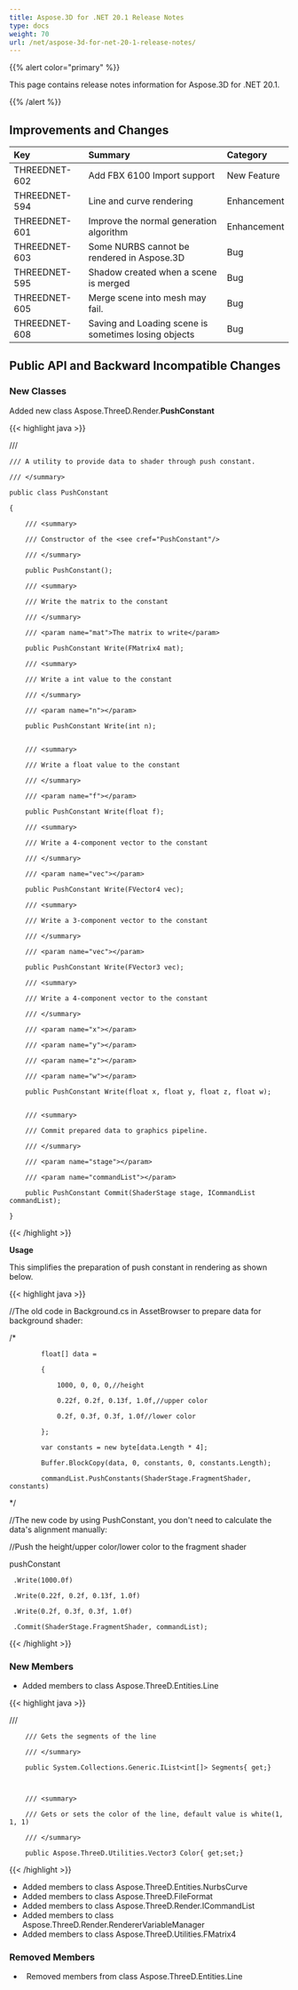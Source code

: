 ```yaml
---
title: Aspose.3D for .NET 20.1 Release Notes
type: docs
weight: 70
url: /net/aspose-3d-for-net-20-1-release-notes/
---
```


{{% alert color="primary" %}} 

This page contains release notes information for Aspose.3D for .NET 20.1.

{{% /alert %}} 
## **Improvements and Changes**

|**Key**|**Summary**|**Category**|
| :- | :- | :- |
|THREEDNET-602|Add FBX 6100 Import support |New Feature|
|THREEDNET-594 |Line and curve rendering |Enhancement|
|THREEDNET-601 |Improve the normal generation algorithm|Enhancement|
|THREEDNET-603 |Some NURBS cannot be rendered in Aspose.3D|Bug|
|THREEDNET-595 |Shadow created when a scene is merged |Bug|
|THREEDNET-605|Merge scene into mesh may fail. |Bug|
|THREEDNET-608 |Saving and Loading scene is sometimes losing objects |Bug|
## **Public API and Backward Incompatible Changes**
### **New Classes**
Added new class Aspose.ThreeD.Render.**PushConstant**

{{< highlight java >}}

 /// <summary>

    /// A utility to provide data to shader through push constant.

    /// </summary>

    public class PushConstant

    {

        /// <summary>

        /// Constructor of the <see cref="PushConstant"/>

        /// </summary>

        public PushConstant();

        /// <summary>

        /// Write the matrix to the constant

        /// </summary>

        /// <param name="mat">The matrix to write</param>

        public PushConstant Write(FMatrix4 mat);

        /// <summary>

        /// Write a int value to the constant

        /// </summary>

        /// <param name="n"></param>

        public PushConstant Write(int n);


        /// <summary>

        /// Write a float value to the constant

        /// </summary>

        /// <param name="f"></param>

        public PushConstant Write(float f);

        /// <summary>

        /// Write a 4-component vector to the constant

        /// </summary>

        /// <param name="vec"></param>

        public PushConstant Write(FVector4 vec);

        /// <summary>

        /// Write a 3-component vector to the constant

        /// </summary>

        /// <param name="vec"></param>

        public PushConstant Write(FVector3 vec);

        /// <summary>

        /// Write a 4-component vector to the constant

        /// </summary>

        /// <param name="x"></param>

        /// <param name="y"></param>

        /// <param name="z"></param>

        /// <param name="w"></param>

        public PushConstant Write(float x, float y, float z, float w);


        /// <summary>

        /// Commit prepared data to graphics pipeline.

        /// </summary>

        /// <param name="stage"></param>

        /// <param name="commandList"></param>

        public PushConstant Commit(ShaderStage stage, ICommandList commandList);

    }

{{< /highlight >}}

**Usage**

This simplifies the preparation of push constant in rendering as shown below.

{{< highlight java >}}

 //The old code in Background.cs in AssetBrowser to prepare data for background shader:

  /*

            float[] data =

            {

                1000, 0, 0, 0,//height

                0.22f, 0.2f, 0.13f, 1.0f,//upper color

                0.2f, 0.3f, 0.3f, 1.0f//lower color

            };

            var constants = new byte[data.Length * 4];

            Buffer.BlockCopy(data, 0, constants, 0, constants.Length);

            commandList.PushConstants(ShaderStage.FragmentShader, constants)

  */

//The new code by using PushConstant, you don't need to calculate the data's alignment manually:





//Push the height/upper color/lower color to the fragment shader

pushConstant

     .Write(1000.0f)

     .Write(0.22f, 0.2f, 0.13f, 1.0f)

     .Write(0.2f, 0.3f, 0.3f, 1.0f)

     .Commit(ShaderStage.FragmentShader, commandList);

{{< /highlight >}}


### **New Members**
- Added members to class Aspose.ThreeD.Entities.Line 

{{< highlight java >}}

 /// <summary>

        /// Gets the segments of the line

        /// </summary>

        public System.Collections.Generic.IList<int[]> Segments{ get;}



        /// <summary>

        /// Gets or sets the color of the line, default value is white(1, 1, 1)

        /// </summary>

        public Aspose.ThreeD.Utilities.Vector3 Color{ get;set;}

{{< /highlight >}}

- Added members to class Aspose.ThreeD.Entities.NurbsCurve
- Added members to class Aspose.ThreeD.FileFormat
- Added members to class Aspose.ThreeD.Render.ICommandList
- Added members to class Aspose.ThreeD.Render.RendererVariableManager
- Added members to class Aspose.ThreeD.Utilities.FMatrix4
### **Removed Members**
- ` `Removed members from class Aspose.ThreeD.Entities.Line
